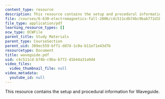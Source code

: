 ```yaml
---
content_type: resource
description: This resource contains the setup and procedural information for Waveguide.
file: /courses/6-630-electromagnetics-fall-2006/c4c511cdb74bc9bab772d1b44a31a9d4_waveguide.pdf
file_type: application/pdf
learning_resource_types: []
ocw_type: OCWFile
parent_title: Study Materials
parent_type: CourseSection
parent_uid: 389ec559-bff1-dd7d-1c0a-b11e71e43d7b
resourcetype: Document
title: waveguide.pdf
uid: c4c511cd-b74b-c9ba-b772-d1b44a31a9d4
video_files:
  video_thumbnail_file: null
video_metadata:
  youtube_id: null
---
```

This resource contains the setup and procedural information for Waveguide.

